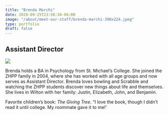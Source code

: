 ```yaml
---
title: "Brenda Marchi"
date: 2020-09-25T23:58:34-04:00
image: "/about/meet-our-staff/brenda-marchi-390x224.jpeg"
type: portfolio
draft: false
---
```


## Assistant Director

![](/about/meet-our-staff/brenda-marchi-150x150.jpeg)

Brenda holds a BA in Psychology from St. Michael’s College. She joined the ZHPP family in 2004, where she has worked with all age groups and now serves as Assistant Director. Brenda loves bowling and Scrabble and watching the ZHPP students discover new things about life and themselves. She lives in Wilton with her family: Justin, Elizabeth, John, and Benjamin.

Favorite children’s book: *The Giving Tree*. “I love the book, though I didn’t read it until college. My roommate gave it to me!’

